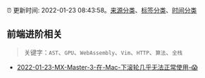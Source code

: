 :alarm_clock: 更新时间: 2022-01-23 08:43:58。[来源分类](../README.md)、[标签分类](../TAGS.md)、[时间分类](../TIMELINE.md)

## 前端进阶相关


> 关键字：`AST`、`GPU`、`WebAssembly`、`Vim`、`HTTP`、`算法`、`全栈`



- [2022-01-23-MX-Master-3-在-Mac-下滚轮几乎无法正常使用-😱](https://www.v2ex.com/t/830057) 